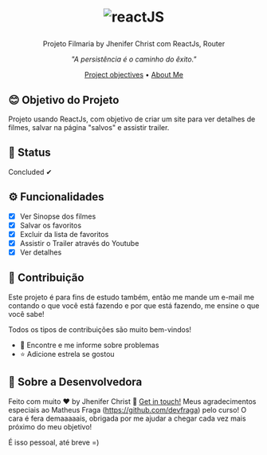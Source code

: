 <h1 align="center">
  
  ![reactJS](https://user-images.githubusercontent.com/85563316/148389294-fb8e651c-5970-4036-a63c-9992a9fa8a8c.png)

</h1>

<p align="center">Projeto Filmaria by Jhenifer Christ com ReactJs, Router</p>

<p align="center"><i>"A persistência é o caminho do êxito."</i> </p>


<p align="center">
  <a href="#blush-project-objectives">Project objectives</a> •
  <a href="#art-about-me">About Me</a>
</p>


## :blush: **Objetivo do Projeto**

Projeto usando ReactJs, com objetivo de criar um site para ver detalhes de filmes, salvar na página "salvos" e assistir trailer.

## 🚀 **Status**

Concluded ✔

## ⚙ **Funcionalidades**

- [x] Ver Sinopse dos filmes
- [x] Salvar os favoritos
- [x] Excluir da lista de favoritos
- [x] Assistir o Trailer através do Youtube
- [x] Ver detalhes

## :handshake: **Contribuição**

Este projeto é para fins de estudo também, então me mande um e-mail me contando o que você está fazendo e por que está fazendo, me ensine o que você sabe!

Todos os tipos de contribuições são muito bem-vindos!

-   🐛 Encontre e me informe sobre problemas
-   ⭐️ Adicione estrela se gostou


## :art: **Sobre a Desenvolvedora**

Feito com muito ♥ by Jhenifer Christ :wave: [Get in touch!](https://www.linkedin.com/in/jjheniferchrist/)
Meus agradecimentos especiais ao Matheus Fraga (https://github.com/devfraga) pelo curso! O cara é fera demaaaaais, obrigada por me ajudar a chegar cada vez mais próximo do meu objetivo!

É isso pessoal, até breve =)
